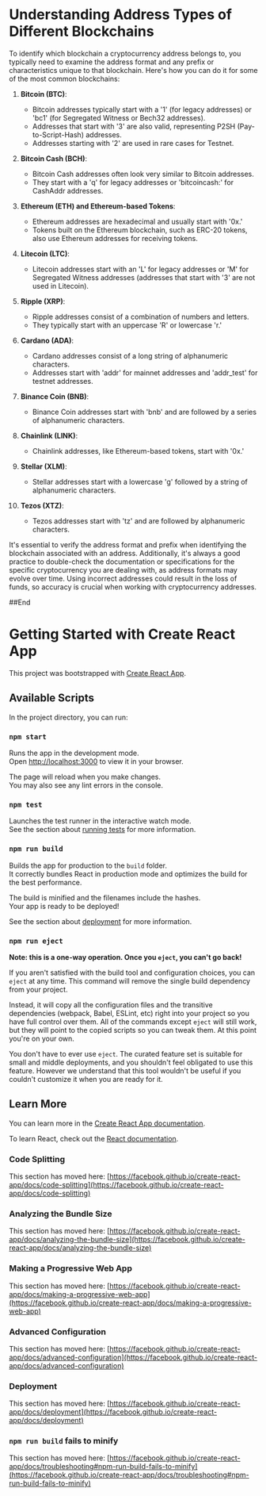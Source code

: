 # Understanding Address Types of Different Blockchains

To identify which blockchain a cryptocurrency address belongs to, you typically need to examine the address format and any prefix or characteristics unique to that blockchain. Here's how you can do it for some of the most common blockchains:

1. **Bitcoin (BTC)**:
   - Bitcoin addresses typically start with a '1' (for legacy addresses) or 'bc1' (for Segregated Witness or Bech32 addresses).
   - Addresses that start with '3' are also valid, representing P2SH (Pay-to-Script-Hash) addresses.
   - Addresses starting with '2' are used in rare cases for Testnet.

2. **Bitcoin Cash (BCH)**:
   - Bitcoin Cash addresses often look very similar to Bitcoin addresses.
   - They start with a 'q' for legacy addresses or 'bitcoincash:' for CashAddr addresses.

3. **Ethereum (ETH) and Ethereum-based Tokens**:
   - Ethereum addresses are hexadecimal and usually start with '0x.'
   - Tokens built on the Ethereum blockchain, such as ERC-20 tokens, also use Ethereum addresses for receiving tokens.

4. **Litecoin (LTC)**:
   - Litecoin addresses start with an 'L' for legacy addresses or 'M' for Segregated Witness addresses (addresses that start with '3' are not used in Litecoin).

5. **Ripple (XRP)**:
   - Ripple addresses consist of a combination of numbers and letters.
   - They typically start with an uppercase 'R' or lowercase 'r.'

6. **Cardano (ADA)**:
   - Cardano addresses consist of a long string of alphanumeric characters.
   - Addresses start with 'addr' for mainnet addresses and 'addr_test' for testnet addresses.

7. **Binance Coin (BNB)**:
   - Binance Coin addresses start with 'bnb' and are followed by a series of alphanumeric characters.

8. **Chainlink (LINK)**:
   - Chainlink addresses, like Ethereum-based tokens, start with '0x.'

9. **Stellar (XLM)**:
   - Stellar addresses start with a lowercase 'g' followed by a string of alphanumeric characters.

10. **Tezos (XTZ)**:
    - Tezos addresses start with 'tz' and are followed by alphanumeric characters.

It's essential to verify the address format and prefix when identifying the blockchain associated with an address. Additionally, it's always a good practice to double-check the documentation or specifications for the specific cryptocurrency you are dealing with, as address formats may evolve over time. Using incorrect addresses could result in the loss of funds, so accuracy is crucial when working with cryptocurrency addresses.

##End

# Getting Started with Create React App

This project was bootstrapped with [Create React App](https://github.com/facebook/create-react-app).

## Available Scripts

In the project directory, you can run:

### `npm start`

Runs the app in the development mode.\
Open [http://localhost:3000](http://localhost:3000) to view it in your browser.

The page will reload when you make changes.\
You may also see any lint errors in the console.

### `npm test`

Launches the test runner in the interactive watch mode.\
See the section about [running tests](https://facebook.github.io/create-react-app/docs/running-tests) for more information.

### `npm run build`

Builds the app for production to the `build` folder.\
It correctly bundles React in production mode and optimizes the build for the best performance.

The build is minified and the filenames include the hashes.\
Your app is ready to be deployed!

See the section about [deployment](https://facebook.github.io/create-react-app/docs/deployment) for more information.

### `npm run eject`

**Note: this is a one-way operation. Once you `eject`, you can't go back!**

If you aren't satisfied with the build tool and configuration choices, you can `eject` at any time. This command will remove the single build dependency from your project.

Instead, it will copy all the configuration files and the transitive dependencies (webpack, Babel, ESLint, etc) right into your project so you have full control over them. All of the commands except `eject` will still work, but they will point to the copied scripts so you can tweak them. At this point you're on your own.

You don't have to ever use `eject`. The curated feature set is suitable for small and middle deployments, and you shouldn't feel obligated to use this feature. However we understand that this tool wouldn't be useful if you couldn't customize it when you are ready for it.

## Learn More

You can learn more in the [Create React App documentation](https://facebook.github.io/create-react-app/docs/getting-started).

To learn React, check out the [React documentation](https://reactjs.org/).

### Code Splitting

This section has moved here: [https://facebook.github.io/create-react-app/docs/code-splitting](https://facebook.github.io/create-react-app/docs/code-splitting)

### Analyzing the Bundle Size

This section has moved here: [https://facebook.github.io/create-react-app/docs/analyzing-the-bundle-size](https://facebook.github.io/create-react-app/docs/analyzing-the-bundle-size)

### Making a Progressive Web App

This section has moved here: [https://facebook.github.io/create-react-app/docs/making-a-progressive-web-app](https://facebook.github.io/create-react-app/docs/making-a-progressive-web-app)

### Advanced Configuration

This section has moved here: [https://facebook.github.io/create-react-app/docs/advanced-configuration](https://facebook.github.io/create-react-app/docs/advanced-configuration)

### Deployment

This section has moved here: [https://facebook.github.io/create-react-app/docs/deployment](https://facebook.github.io/create-react-app/docs/deployment)

### `npm run build` fails to minify

This section has moved here: [https://facebook.github.io/create-react-app/docs/troubleshooting#npm-run-build-fails-to-minify](https://facebook.github.io/create-react-app/docs/troubleshooting#npm-run-build-fails-to-minify)
